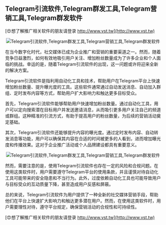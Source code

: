 ## **Telegram引流软件,Telegram群发工具,Telegram营销工具,Telegram群发软件**

[😍想了解推广相关软件的朋友请登录 http://www.vst.tw](http://www.vst.tw)

 <center><img src="https://vst.tw/MP4/tuiguang/png/1.png" alt="Telegram引流软件,Telegram群发工具,Telegram营销工具,Telegram群发软件"></center>

在当今数字化时代，社交媒体已成为企业推广和营销的重要渠道之一。然而，随着竞争日益激烈，如何有效地吸引用户关注、增加粉丝数量成为了许多企业和个人面临的挑战。幸运的是，随着Telegram引流软件的出现，这一问题或许将迎来全新的解决方案。

Telegram引流软件是指利用自动化工具和技术，帮助用户在Telegram平台上快速增加粉丝数量、提升曝光度的工具。这些软件通常通过自动发送消息、自动加入群组、定时发布内容等方式，帮助用户扩大影响力和触达更多目标受众。

首先，Telegram引流软件能够帮助用户快速增加粉丝数量。通过自动化工具，用户可以定向搜索潜在目标用户并发送邀请消息，从而吸引更多用户关注自己的频道或群组。这种精准的引流方式，有助于提高用户的粉丝数量，为后续的营销活动奠定基础。

其次，Telegram引流软件还能够提升内容的曝光度。通过定时发布内容、自动转发消息等功能，用户可以确保其内容在合适的时间被更多的人看到，进而增加曝光度和传播效果。这对于企业推广活动或个人品牌建设都具有重要意义。

 <center><img src="https://vst.tw/MP4/tuiguang/png/2.png" alt="Telegram引流软件,Telegram群发工具,Telegram营销工具,Telegram群发软件"></center>

然而，需要注意的是，使用Telegram引流软件也存在一定的风险和合规问题。在使用这类软件时，用户需要遵守Telegram平台的使用条款，并且谨慎对待自动化工具可能带来的安全隐患和不当行为。此外，过度依赖自动化工具也可能导致用户与目标受众的互动质量下降，甚至造成用户反感和屏蔽。

总的来说，Telegram引流软件为用户提供了一种全新的社交媒体营销手段，帮助他们在平台上快速扩大影响力和触达更多潜在用户。然而，在使用这类软件时，用户需要理性对待，遵守平台规定，确保营销活动的合规性和可持续性。

[😍想了解推广相关软件的朋友请登录 http://www.vst.tw](http://www.vst.tw)



